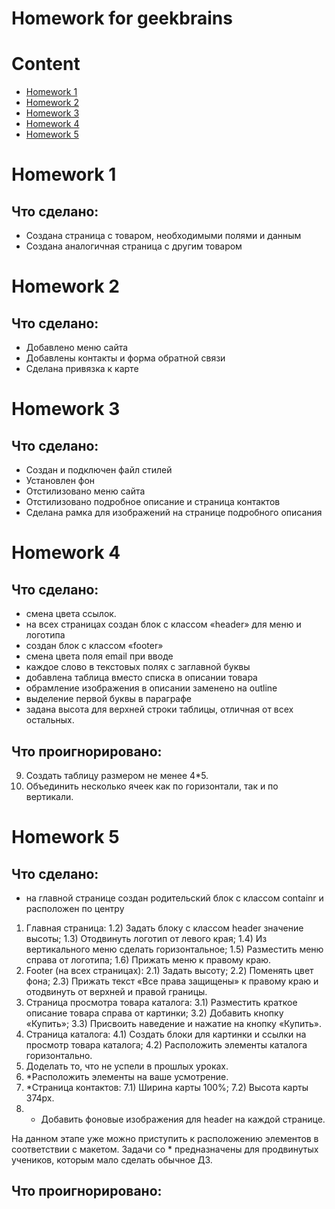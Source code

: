 Homework for geekbrains
=======

# Content
 - [Homework 1](#Homework-1)
 - [Homework 2](#Homework-2)
 - [Homework 3](#Homework-3)
 - [Homework 4](#Homework-4)
 - [Homework 5](#Homework-5)

# Homework 1

## Что сделано:
 - Создана страница с товаром, необходимыми полями и данным
 - Создана аналогичная страница с другим товаром

# Homework 2

## Что сделано:
 - Добавлено меню сайта
 - Добавлены контакты и форма обратной связи
 - Сделана привязка к карте

# Homework 3

## Что сделано:
 - Создан и подключен файл стилей
 - Установлен фон
 - Отстилизовано меню сайта
 - Отстилизовано подробное описание и страница контактов
 - Сделана рамка для изображений на странице подробного описания

# Homework 4

## Что сделано:
 - смена цвета ссылок.
 - на всех страницах создан блок с классом «header» для меню и логотипа
 - создан блок с классом «footer»
 - смена цвета поля email при вводе
 - каждое слово в текстовых полях с заглавной буквы
 - добавлена таблица вместо списка в описании товара
 - обрамление изображения в описании заменено на outline
 - выделение первой буквы в параграфе
 - задана высота для верхней строки таблицы, отличная от всех остальных.

## Что проигнорировано:
 9) Создать таблицу размером не менее 4*5.
 10) Объединить несколько ячеек как по горизонтали, так и по вертикали.

# Homework 5

## Что сделано:
 - на главной странице создан родительский блок с классом containr и расположен по центру
1) Главная страница:
1.2) Задать блоку с классом header значение высоты;
1.3) Отодвинуть логотип от левого края;
1.4) Из вертикального меню сделать горизонтальное;
1.5) Разместить меню справа от логотипа;
1.6) Прижать меню к правому краю.
2) Footer (на всех страницах):
2.1) Задать высоту;
2.2) Поменять цвет фона;
2.3) Прижать текст «Все права защищены» к правому краю и отодвинуть от верхней и правой границы.
3) Страница просмотра товара каталога:
3.1) Разместить краткое описание товара справа от картинки;
3.2) Добавить кнопку «Купить»;
3.3) Присвоить наведение и нажатие на кнопку «Купить».
4) Страница каталога:
4.1) Создать блоки для картинки и ссылки на просмотр товара каталога;
4.2) Расположить элементы каталога горизонтально.
5) Доделать то, что не успели в прошлых уроках.
6) *Расположить элементы на ваше усмотрение.
7) *Страница контактов:
7.1) Ширина карты 100%;
7.2) Высота карты 374px.
8) * Добавить фоновые изображения для header на каждой странице.

На данном этапе уже можно приступить к расположению элементов в соответствии с макетом.
Задачи со * предназначены для продвинутых учеников, которым мало сделать обычное ДЗ.

## Что проигнорировано:
